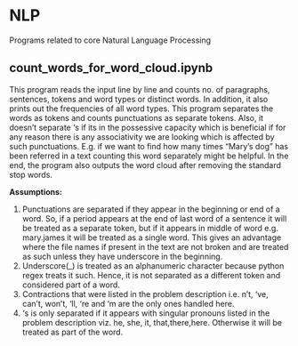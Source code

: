 # NLP
Programs related to core Natural Language Processing
## count_words_for_word_cloud.ipynb
This program reads the input line by line and counts no. of paragraphs, sentences, tokens and word types or distinct words. In addition, it also prints out the frequencies of all word types. This program separates the words as tokens and counts punctuations as separate tokens. Also, it doesn’t separate ‘s if its in the possessive capacity which is beneficial if for any reason there is any associativity we are looking which is affected by such punctuations. E.g. if we want to find how many times “Mary’s dog” has been referred in a text counting this word separately might be helpful.
In the end, the program also outputs the word cloud after removing the standard stop words.

**Assumptions:**
1)	Punctuations are separated if they appear in the beginning or end of a word. So, if a period appears at the end of last word of a sentence it will be treated as a separate token, but if it appears in middle of word e.g. mary.james it will be treated as a single word. This gives an advantage where the file names if present in the text are not broken and are treated as such unless they have underscore in the beginning.
2)	Underscore(_) is treated as an alphanumeric character because python regex treats it such. Hence, it is not separated as a different token and considered part of a word.
3)	Contractions that were listed in the problem description i.e. n’t, ‘ve, can’t, won’t, ‘ll, ‘re and ‘m are the only ones handled here.
4)	‘s is only separated if it appears with singular pronouns listed in the problem description viz. he, she, it, that,there,here. Otherwise it will be treated as part of the word.
